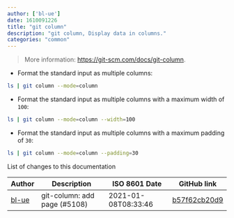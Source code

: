 ```yaml
---
author: ['bl-ue']
date: 1610091226
title: "git column"
description: "git column, Display data in columns."
categories: "common"
---
```

> More information: <https://git-scm.com/docs/git-column>.

- Format the standard input as multiple columns:

```bash
ls | git column --mode=column
```

- Format the standard input as multiple columns with a maximum width of `100`:

```bash
ls | git column --mode=column --width=100
```

- Format the standard input as multiple columns with a maximum padding of `30`:

```bash
ls | git column --mode=column --padding=30
```
List of changes to this documentation


Author | Description | ISO 8601 Date | GitHub link
------|-----|-----|-----
[bl-ue](mailto:54780737+bl-ue@users.noreply.github.com) | git-column: add page (#5108) | 2021-01-08T08:33:46 | [b57f62cb20d9](https://github.com/tldr-pages/tldr/commit/b57f62cb20d963f412cd814483947e770c8d2a6f)

